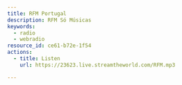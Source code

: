 ```yaml
---
title: RFM Portugal
description: RFM Só Músicas
keywords:
  - radio
  - webradio
resource_id: ce61-b72e-1f54
actions:
  - title: Listen
    url: https://23623.live.streamtheworld.com/RFM.mp3

---
```






